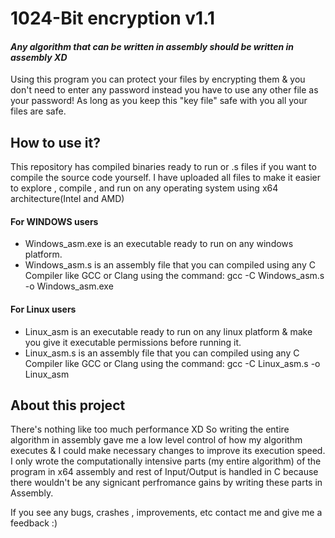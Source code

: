 # 1024-Bit encryption v1.1
#### _Any algorithm that can be written in assembly should be written in assembly XD_


Using this program you can protect your files by encrypting them & you don't need to enter any password instead you have to use any other file as your password! 
As long as you keep this "key file" safe with you all your files are safe.
## How to use it?
This repository has compiled binaries ready to run or .s files if you want to compile the source code yourself.
I have uploaded all files to make it easier to explore , compile , and run on any operating system using x64 architecture(Intel and AMD)
#### For WINDOWS users
- Windows_asm.exe is an executable ready to run on any windows platform.
- Windows_asm.s is an assembly file that you can compiled using any C Compiler like GCC or Clang using the command: gcc -C Windows_asm.s -o Windows_asm.exe
#### For Linux users
- Linux_asm is an executable ready to run on any linux platform & make you give it executable permissions before running it.
- Linux_asm.s is an assembly file that you can compiled using any C Compiler like GCC or Clang using the command: gcc -C Linux_asm.s -o Linux_asm


## About this project
There's nothing like too much performance XD
So writing the entire algorithm in assembly gave me a low level control of how my algorithm executes & I could make necessary changes to improve its execution speed.
I only wrote the computationally intensive parts (my entire algorithm) of the program in x64 assembly and rest of Input/Output is handled in C because there wouldn't be any signicant perfromance gains by writing these parts in Assembly.

If you see any bugs, crashes , improvements, etc contact me and give me a feedback :)
